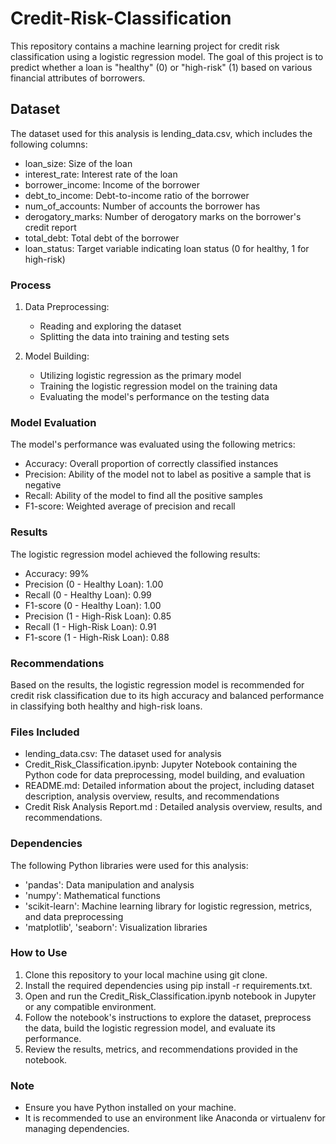 # Credit-Risk-Classification
This repository contains a machine learning project for credit risk classification using a logistic regression model. The goal of this project is to predict whether a loan is "healthy" (0) or "high-risk" (1) based on various financial attributes of borrowers.

## Dataset

The dataset used for this analysis is lending_data.csv, which includes the following columns:

- loan_size: Size of the loan
- interest_rate: Interest rate of the loan
- borrower_income: Income of the borrower
- debt_to_income: Debt-to-income ratio of the borrower
- num_of_accounts: Number of accounts the borrower has
- derogatory_marks: Number of derogatory marks on the borrower's credit report
- total_debt: Total debt of the borrower
- loan_status: Target variable indicating loan status (0 for healthy, 1 for high-risk)

### Process
1. Data Preprocessing:

    - Reading and exploring the dataset
    - Splitting the data into training and testing sets
2. Model Building:

    - Utilizing logistic regression as the primary model
    - Training the logistic regression model on the training data
    - Evaluating the model's performance on the testing data   

### Model Evaluation
The model's performance was evaluated using the following metrics:

- Accuracy: Overall proportion of correctly classified instances
- Precision: Ability of the model not to label as positive a sample that is negative
- Recall: Ability of the model to find all the positive samples
- F1-score: Weighted average of precision and recall
### Results
The logistic regression model achieved the following results:

- Accuracy: 99%
- Precision (0 - Healthy Loan): 1.00
- Recall (0 - Healthy Loan): 0.99
- F1-score (0 - Healthy Loan): 1.00
- Precision (1 - High-Risk Loan): 0.85
- Recall (1 - High-Risk Loan): 0.91
- F1-score (1 - High-Risk Loan): 0.88
### Recommendations
Based on the results, the logistic regression model is recommended for credit risk classification due to its high accuracy and balanced performance in classifying both healthy and high-risk loans.

### Files Included
- lending_data.csv: The dataset used for analysis
- Credit_Risk_Classification.ipynb: Jupyter Notebook containing the Python code for data preprocessing, model building, and evaluation
- README.md: Detailed information about the project, including dataset description, analysis overview, results, and recommendations
- Credit Risk Analysis Report.md : Detailed analysis overview, results, and recommendations.

### Dependencies
The following Python libraries were used for this analysis:

- 'pandas': Data manipulation and analysis
- 'numpy': Mathematical functions
- 'scikit-learn': Machine learning library for logistic regression, metrics, and data preprocessing
- 'matplotlib', 'seaborn': Visualization libraries
### How to Use
1. Clone this repository to your local machine using git clone.
2. Install the required dependencies using pip install -r requirements.txt.
3. Open and run the Credit_Risk_Classification.ipynb notebook in Jupyter or any compatible environment.
4. Follow the notebook's instructions to explore the dataset, preprocess the data, build the logistic regression model, and evaluate its performance.
5. Review the results, metrics, and recommendations provided in the notebook.
### Note
- Ensure you have Python installed on your machine.
- It is recommended to use an environment like Anaconda or virtualenv for managing dependencies.